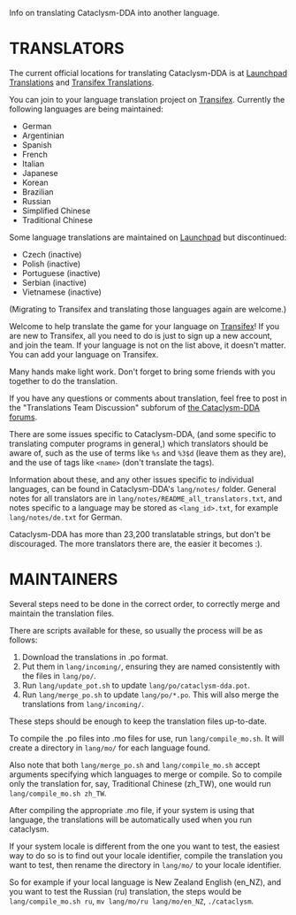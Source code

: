 Info on translating Cataclysm-DDA into another language.


TRANSLATORS
===========

The current official locations for translating Cataclysm-DDA is at
[Launchpad Translations](https://translations.launchpad.net/cdda) and [Transifex Translations](https://www.transifex.com/projects/p/cataclysm-dda).

You can join to your language translation project on [Transifex](https://www.transifex.com/projects/p/cataclysm-dda/). Currently the following languages are being maintained:
* German
* Argentinian
* Spanish
* French
* Italian
* Japanese
* Korean
* Brazilian
* Russian
* Simplified Chinese
* Traditional Chinese

Some language translations are maintained on [Launchpad](https://translations.launchpad.net/cdda) but discontinued:
* Czech (inactive)
* Polish (inactive)
* Portuguese (inactive)
* Serbian (inactive)
* Vietnamese (inactive)

(Migrating to Transifex and translating those languages again are welcome.)

Welcome to help translate the game for your language on [Transifex](https://www.transifex.com/projects/p/cataclysm-dda/)! If you are new to Transifex, all you need to do is just to sign up a new account, and join the team. If your language is not on the list above, it doesn't matter. You can add your language on Transifex.

Many hands make light work. Don't forget to bring some friends with you together to do the translation.

If you have any questions or comments about translation,
feel free to post in the "Translations Team Discussion" subforum of
[the Cataclysm-DDA forums](http://smf.cataclysmdda.com/).

There are some issues specific to Cataclysm-DDA,
(and some specific to translating computer programs in general,)
which translators should be aware of,
such as the use of terms like `%s` and `%3$d` (leave them as they are),
and the use of tags like `<name>` (don't translate the tags).

Information about these,
and any other issues specific to individual languages,
can be found in Cataclysm-DDA's `lang/notes/` folder.
General notes for all translators are in
`lang/notes/README_all_translators.txt`,
and notes specific to a language may be stored as `<lang_id>.txt`,
for example `lang/notes/de.txt` for German.

Cataclysm-DDA has more than 23,200 translatable strings,
but don't be discouraged.
The more translators there are,
the easier it becomes :).


MAINTAINERS
===========

Several steps need to be done in the correct order,
to correctly merge and maintain the translation files.

There are scripts available for these,
so usually the process will be as follows:

1. Download the translations in .po format.
2. Put them in `lang/incoming/`,
   ensuring they are named consistently with the files in `lang/po/`.
3. Run `lang/update_pot.sh` to update `lang/po/cataclysm-dda.pot`.
4. Run `lang/merge_po.sh` to update `lang/po/*.po`.
   This will also merge the translations from `lang/incoming/`.

These steps should be enough to keep the translation files up-to-date.

To compile the .po files into .mo files for use,
run `lang/compile_mo.sh`.
It will create a directory in `lang/mo/` for each language found.

Also note that both `lang/merge_po.sh` and `lang/compile_mo.sh`
accept arguments specifying which languages to merge or compile.
So to compile only the translation for, say, Traditional Chinese (zh_TW),
one would run `lang/compile_mo.sh zh_TW`.

After compiling the appropriate .mo file,
if your system is using that language,
the translations will be automatically used when you run cataclysm.

If your system locale is different from the one you want to test,
the easiest way to do so is to find out your locale identifier,
compile the translation you want to test,
then rename the directory in `lang/mo/` to your locale identifier.

So for example if your local language is New Zealand English (en_NZ),
and you want to test the Russian (ru) translation,
the steps would be `lang/compile_mo.sh ru`,
`mv lang/mo/ru lang/mo/en_NZ`,
`./cataclysm`.
